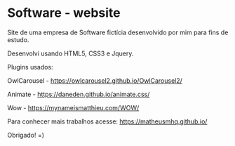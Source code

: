# Software - website


Site de uma empresa de Software fictícia desenvolvido por mim para fins de estudo.

Desenvolvi usando HTML5, CSS3 e Jquery.


Plugins usados:

  OwlCarousel - https://owlcarousel2.github.io/OwlCarousel2/

  Animate - https://daneden.github.io/animate.css/
  
  Wow - https://mynameismatthieu.com/WOW/

Para conhecer mais trabalhos acesse: https://matheusmhq.github.io/

Obrigado! =)
